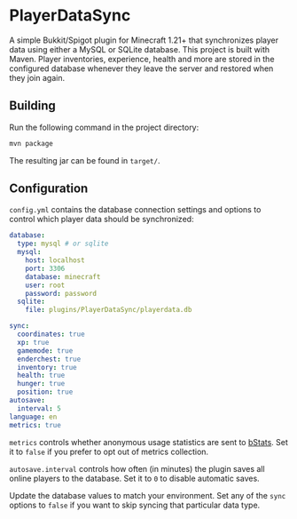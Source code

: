 # PlayerDataSync

A simple Bukkit/Spigot plugin for Minecraft 1.21+ that synchronizes player data using either a MySQL or SQLite database. This project is built with Maven.
Player inventories, experience, health and more are stored in the configured
database whenever they leave the server and restored when they join again.

## Building

Run the following command in the project directory:

```bash
mvn package
```

The resulting jar can be found in `target/`.

## Configuration

`config.yml` contains the database connection settings and options to control which
player data should be synchronized:

```yaml
database:
  type: mysql # or sqlite
  mysql:
    host: localhost
    port: 3306
    database: minecraft
    user: root
    password: password
  sqlite:
    file: plugins/PlayerDataSync/playerdata.db

sync:
  coordinates: true
  xp: true
  gamemode: true
  enderchest: true
  inventory: true
  health: true
  hunger: true
  position: true
autosave:
  interval: 5
language: en
metrics: true
```

`metrics` controls whether anonymous usage statistics are sent to
[bStats](https://bstats.org/). Set it to `false` if you prefer to
opt out of metrics collection.

`autosave.interval` controls how often (in minutes) the plugin saves all online
players to the database. Set it to `0` to disable automatic saves.

Update the database values to match your environment. Set any of the `sync` options to
`false` if you want to skip syncing that particular data type.
